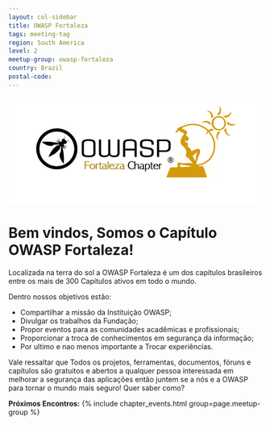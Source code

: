 ```yaml
---
layout: col-sidebar
title: OWASP Fortaleza
tags: meeting-tag
region: South America
level: 2
meetup-group: owasp-fortaleza
country: Brazil
postal-code:
---
```

![Fortaleza, CE](assets/images/Logo_OWASP_Fortaleza.png)

# Bem vindos, Somos o Capítulo OWASP Fortaleza!

Localizada na terra do sol a OWASP Fortaleza é um dos capítulos brasileiros entre os mais de 300 Capítulos ativos em todo o mundo.

Dentro nossos objetivos estão:

- Compartilhar a missão da Instituição OWASP;
- Divulgar os trabalhos da Fundação;
- Propor eventos para as comunidades acadêmicas e profissionais;
- Proporcionar a troca de conhecimentos em segurança da informação;
- Por ultimo e nao menos importante a Trocar experiências.

Vale ressaltar que Todos os projetos, ferramentas, documentos, fóruns e capítulos são gratuitos e abertos a qualquer pessoa interessada em melhorar a segurança das aplicações então juntem se a nós e a OWASP para tornar o mundo mais seguro! Quer saber como?

**Próximos Encontros:**
{% include chapter_events.html group=page.meetup-group %}